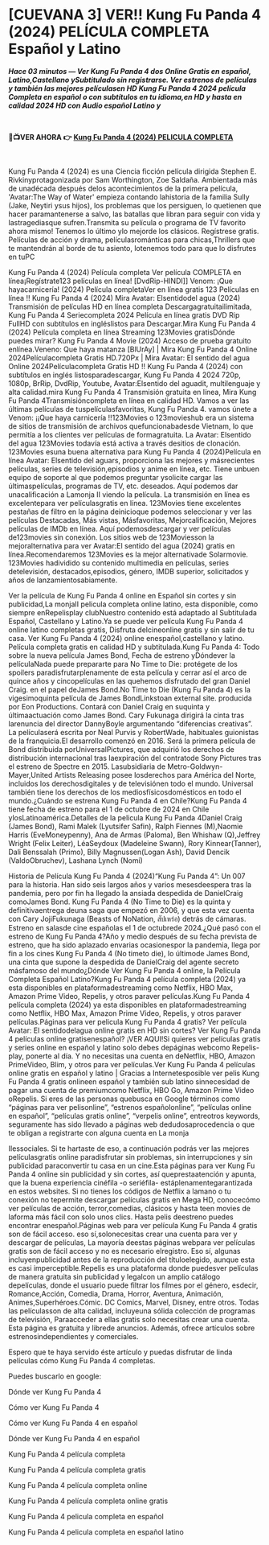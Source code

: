 <h1>[CUEVANA 3] VER!! Kung Fu Panda 4 (2024) PELÍCULA COMPLETA Español y Latino</h1>
<p><b><I>Hace 03 minutos — Ver Kung Fu Panda 4 dos Online Gratis en español, Latino,Castellano ySubtitulado sin registrarse. Ver estrenos de películas y también las mejores películasen HD Kung Fu Panda 4 2024 película Completa en español o con subtítulos en tu idioma,en HD y hasta en calidad 2024 HD con Audio español Latino y</I></b></p>
<p><b><br></b></p>
<p><b>🔴📺VER AHORA 👉 <a href="https://justwatchmovie4k.com/es/movie/1011985/kung-fu-panda-4" rel="noopener">Kung Fu Panda 4 (2024) PELICULA COMPLETA</a></b></p>
<p><b><br></b></p>

Kung Fu Panda 4 (2024) es una Ciencia ficción película dirigida Stephen E. Rivkinyprotagonizada por Sam Worthington, Zoe Saldaña. Ambientada más de unadécada después delos acontecimientos de la primera película, 'Avatar:The Way of Water' empieza contando lahistoria de la familia Sully (Jake, Neytiri ysus hijos), los problemas que los persiguen, lo quetienen que hacer paramantenerse a salvo, las batallas que libran para seguir con vida y lastragediasque sufren.Transmita su película o programa de TV favorito ahora mismo! Tenemos lo último ylo mejorde los clásicos. Regístrese gratis. Películas de acción y drama, películasrománticas para chicas,Thrillers que te mantendrán al borde de tu asiento, lotenemos todo para que lo disfrutes en tuPC


Kung Fu Panda 4 (2024) Película completa Ver película COMPLETA en línea¡Regístrate123 películas en línea! [DvdRip-HINDI]] Venom: ¡Que hayacarnicería! (2024) Película completaVer en línea gratis 123 Películas en línea !! Kung Fu Panda 4 (2024) Mira Avatar: Elsentidodel agua (2024) Transmisión de películas HD en línea completa Descargagratuitailimitada, Kung Fu Panda 4 Seriecompleta 2024 Película en línea gratis DVD Rip FullHD con subtítulos en ingléslistos para Descargar.Mira Kung Fu Panda 4 (2024) Película completa en línea Streaming 123Movies gratisDónde puedes mirar? Kung Fu Panda 4 Movie (2024) Acceso de prueba gratuito enlínea.Veneno: Que haya matanza [BlUrAy] | Mira Kung Fu Panda 4 Online 2024Películacompleta Gratis HD.720Px | Mira Avatar: El sentido del agua Online 2024Películacompleta Gratis HD !! Kung Fu Panda 4 (2024) con subtítulos en inglés listosparadescargar, Kung Fu Panda 4 2024 720p, 1080p, BrRip, DvdRip, Youtube, Avatar:Elsentido del aguadit, multilenguaje y alta calidad.mira Kung Fu Panda 4 Transmisión gratuita en línea, Mira Kung Fu Panda 4Transmisióncompleta en línea en calidad HD. Vamos a ver las últimas películas de tuspelículasfavoritas, Kung Fu Panda 4. vamos únete a Venom: ¡¡Que haya carnicería !!123Movies o 123movieshub era un sistema de sitios de transmisión de archivos quefuncionabadesde Vietnam, lo que permitía a los clientes ver películas de formagratuita. La Avatar: Elsentido del agua 123Movies todavía está activa a través desitios de clonación. 123Movies esuna buena alternativa para Kung Fu Panda 4 (2024)Película en línea Avatar: Elsentido del aguars, proporciona las mejores y másrecientes películas, series de televisión,episodios y anime en línea, etc. Tiene unbuen equipo de soporte al que podemos preguntar ysolicite cargar las últimaspelículas, programas de TV, etc. deseados. Aquí podemos dar unacalificación a Lamonja II viendo la película. La transmisión en línea es excelentepara ver películasgratis en línea. 123Movies tiene excelentes pestañas de filtro en la página deinicioque podemos seleccionar y ver las películas Destacadas, Más vistas, Másfavoritas, Mejorcalificación, Mejores películas de IMDb en línea. Aquí podemosdescargar y ver películas de123movies sin conexión. Los sitios web de 123Moviesson la mejoralternativa para ver Avatar:El sentido del agua (2024) gratis en línea.Recomendaremos 123Movies es la mejor alternativade Solarmovie. 123Movies hadividido su contenido multimedia en películas, series detelevisión, destacados,episodios, género, IMDB superior, solicitados y años de lanzamientosabiamente.


Ver la película de Kung Fu Panda 4 online en Español sin cortes y sin publicidad,La monjaII pelicula completa online latino, esta disponible, como siempre enRepelisplay clubNuestro contenido está adaptado al Subtitulada Español, Castellano y Latino.Ya se puede ver película Kung Fu Panda 4 online latino completas gratis, Disfruta delcineonline gratis y sin salir de tu casa. Ver Kung Fu Panda 4 (2024) online enespañol,castellano y latino. Película completa gratis en calidad HD y subtitulada.Kung Fu Panda 4: Todo sobre la nueva película James Bond, Fecha de estreno yDóndever la películaNada puede prepararte para No Time to Die: protégete de los spoilers paradisfrutarplenamente de esta película y cerrar así el arco de quince años y cincopelículas en las quehemos disfrutado del gran Daniel Craig. en el papel deJames Bond.No Time to Die (Kung Fu Panda 4) es la vigesimoquinta película de James BondLinkstoan external site. producida por Eon Productions. Contará con Daniel Craig en suquinta y últimaactuación como James Bond. Cary Fukunaga dirigirá la cinta tras larenuncia del director DannyBoyle argumentando “diferencias creativas”. La películaserá escrita por Neal Purvis y RobertWade, habituales guionistas de la franquicia.El desarrollo comenzó en 2016. Será la primera película de Bond distribuida porUniversalPictures, que adquirió los derechos de distribución internacional tras laexpiración del contratode Sony Pictures tras el estreno de Spectre en 2015. Lasubsidiaria de Metro-Goldwyn-Mayer,United Artists Releasing posee losderechos para América del Norte, incluidos los derechosdigitales y de televisiónen todo el mundo. Universal también tiene los derechos de los mediosfísicosdomésticos en todo el mundo.¿Cuándo se estrena Kung Fu Panda 4 en Chile?Kung Fu Panda 4 tiene fecha de estreno para el 1 de octubre de 2024 en Chile ylosLatinoamérica.Detalles de la pelicula Kung Fu Panda 4Daniel Craig (James Bond), Rami Malek (Lyutsifer Safin), Ralph Fiennes (M),Naomie Harris (EveMoneypenny), Ana de Armas (Paloma), Ben Whishaw (Q),Jeffrey Wright (Felix Leiter), LéaSeydoux (Madeleine Swann), Rory Kinnear(Tanner), Dali Benssalah (Primo), Billy Magnussen(Logan Ash), David Dencik (ValdoObruchev), Lashana Lynch (Nomi)


Historia de Película Kung Fu Panda 4 (2024)“Kung Fu Panda 4”: Un 007 para la historia. Han sido seis largos años y varios mesesdeespera tras la pandemia, pero por fin ha llegado la ansiada despedida de DanielCraig comoJames Bond. Kung Fu Panda 4 (No Time to Die) es la quinta y definitivaentrega deuna saga que empezó en 2006, y que esta vez cuenta con Cary JojiFukunaga (Beasts of NoNation, สัปเหร่อ) detrás de cámaras. Estreno en salasde cine españolas el 1 de octubrede 2024.¿Qué pasó con el estreno de Kung Fu Panda 4?Año y medio después de su fecha prevista de estreno, que ha sido aplazado envarias ocasionespor la pandemia, llega por fin a los cines Kung Fu Panda 4 (No timeto die), lo últimode James Bond, una cinta que supone la despedida de DanielCraig del agente secreto másfamoso del mundo¿Dónde Ver Kung Fu Panda 4 online, la Película Completa Español Latino?Kung Fu Panda 4 película completa (2024) ya esta disponibles en plataformadestreaming como Netflix, HBO Max, Amazon Prime Video, Repelis, y otros paraver películas.Kung Fu Panda 4 película completa (2024) ya esta disponibles en plataformadestreaming como Netflix, HBO Max, Amazon Prime Video, Repelis, y otros paraver películas.Páginas para ver pelicula Kung Fu Panda 4 gratis? Ver película Avatar: El sentidodelagua online gratis en HD sin cortes? Ver Kung Fu Panda 4 películas online gratisenespañol? ¡VER AQUI!Si quieres ver películas gratis y series online en español y latino solo debes depáginas webcomo Repelis-play, ponerte al día. Y no necesitas una cuenta en deNetflix, HBO, Amazon PrimeVideo, Blim, y otros para ver películas.Ver Kung Fu Panda 4 películas online gratis en español y latino | Gracias a Internetesposible ver pelis Kung Fu Panda 4 gratis onlineen español y también sub latino sinnecesidad de pagar una cuenta de premiumcomo Netflix, HBO Go, Amazon Prime Video oRepelis. Si eres de las personas quebusca en Google términos como “páginas para ver pelisonline”, “estrenos españolonline”, “películas online en español”, “películas gratis online”, “verpelis online”, entreotros keywords, seguramente has sido llevado a páginas web dedudosaprocedencia o que te obligan a registrarte con alguna cuenta en La monja


IIessociales. Si te hartaste de eso, a continuación podrás ver las mejores películasgratis online paradisfrutar sin problemas, sin interrupciones y sin publicidad paraconvertir tu casa en un cine.Esta páginas para ver Kung Fu Panda 4 online sin publicidad y sin cortes, así queprestaatención y apunta, que la buena experiencia cinéfila -o seriéfila- estáplenamentegarantizada en estos websites. Si no tienes los códigos de Netflix a lamano o tu conexión no tepermite descargar películas gratis en Mega HD, conocecómo ver películas de acción, terror,comedias, clásicos y hasta teen movies de laforma más fácil con solo unos clics. Hasta pelis deestreno puedes encontrar enespañol.Páginas web para ver película Kung Fu Panda 4 gratis son de fácil acceso. eso sí,solonecesitas crear una cuenta para ver y descargar de películas, La mayoría deestas páginas webpara ver películas gratis son de fácil acceso y no es necesario elregistro. Eso sí, algunas incluyenpublicidad antes de la reproducción del títuloelegido, aunque esta es casi imperceptible.Repelis es una plataforma donde puedesver películas de manera gratuita sin publicidad y legalcon un amplio catálogo depelículas, donde el usuario puede filtrar los filmes por el género, esdecir, Romance,Acción, Comedia, Drama, Horror, Aventura, Animación, Animes,Superhéroes.Cómic. DC Comics, Marvel, Disney, entre otros. Todas las películasson de alta calidad, incluyeuna sólida colección de programas de televisión, Paraacceder a ellas gratis solo necesitas crear una cuenta. Esta página es gratuita y librede anuncios. Además, ofrece artículos sobre estrenosindependientes y comerciales.


Espero que te haya servido éste artículo y puedas disfrutar de linda películas cómo Kung Fu Panda 4 completas.


Puedes buscarlo en google:


Dónde ver Kung Fu Panda 4


Cómo ver Kung Fu Panda 4


Cómo ver Kung Fu Panda 4 en español


Dónde ver Kung Fu Panda 4 en español


Kung Fu Panda 4 película completa


Kung Fu Panda 4 película completa gratis


Kung Fu Panda 4 película completa online


Kung Fu Panda 4 película completa online gratis


Kung Fu Panda 4 pelicula completa en español


Kung Fu Panda 4 pelicula completa en español latino
